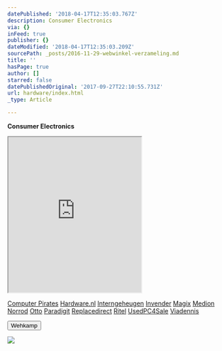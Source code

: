```yaml
---
datePublished: '2018-04-17T12:35:03.767Z'
description: Consumer Electronics
via: {}
inFeed: true
publisher: {}
dateModified: '2018-04-17T12:35:03.209Z'
sourcePath: _posts/2016-11-29-webwinkel-verzameling.md
title: ''
hasPage: true
author: []
starred: false
datePublishedOriginal: '2017-09-27T22:10:55.731Z'
url: hardware/index.html
_type: Article

---
```

**Consumer Electronics**

<iframe src="https://the-grid.github.io/ed-userhtml/?g=eJzdWMtu2zgU3fsrNAbina23_KSDTtpBO0gfCy-mq4CibiQiFCWQdOVgMP8-V7KcKGmdBybyYgxDNGmJ556je8kjrX57__Vi8_3bByszuVgPVocGaIKN3bba3ApYDxL-w_p7YOEnp7txxROTLSwvcpxyt2yGM-BpZhaWO6uHcGDwD07SXr2Ki-R2PRgMVtTKFFyTYWZMubDtqqom7xjohCtgZiLF0DJUpWDI8CoWVN4M1yuep5ZW7ME1cZFTVZ9vf8ppCto2GaSKJ7aEBBRemGgYVxBXXN6A0PbdT0lzkDZFyHGLWcp0aFGBiB83ny8tszWF4hQDaWInwz1Xt2HaksSOhb24UAi2cJYYpE3X1hF6gsc0phNW5KchdwB8S2I_MTNsYhRNAA_sBtREgrHPGXHDKHBGNC-XOZm5oTebNx1KXN-fRm7TUaRptuRkcsCuVKB1f7daY6jCBGEjA7PPK068WeREeyk0J64TRV7TEdgJpqE3j5pupVEGBYIMZXFdCFFUJ6qAnLLeUx-nBiWpgTpMgwliDJk7wZXrXe3z4apNiDPvjxPRvouob-4xUDPmTaQnYXbAezNex2ixzAg42Up9wHshLa9Ly3sBrbpySwxQgipVkSqa5xRjFvVybTPB2c3-eF4Sd2TIVomRJoHvOqNrsvnrcoQDpJ7nzH-HSYzfPefm-lFNgfxeiPEXSJDXiRRDPAT_74kQPpkIDCt3q3VWlG1xc5nAbkJ1uavL3PP9-bRT6F-qasz0E-X-aBFcry66AGurD6k6HHouGwYSd0pRFlw24bbbZitamZW1ZqEfPFIsSV6l2EOQnjTrgvSo2hGD4XmB47cGw_V-ZS46um1fplsCUnKdAG2qtpeivId4AxdyvDCPiBaGbvisZmiSXiPah10JjSC96AX72XtewzCF0Q2kkME2Bdks-a1L8eaO16nFTw9O7Nbk4Dmd9hhguii9SPaITF_SPWt1A8eb3TvdMPSj6cHpfns__vNy80q_WwNqQw1n40Qz2eDWGHY7eWcNfRhLB7DR4Y76_RMsMj5bHh5dKUq0tFr2spCwHFr2E9lzW6h6n8X7Ve8gJZdpkzrBzJ--zOH-lCvfDzP2kiBtvG-YGL-wUup6ksmDcaI5_rlwXccVPoOtzRSaVP4D2lFHuPOZH6wvikLEYgtWVuRQIjPBa3U2_y-1Vvb-JcjK3r9o-Rdbsfhl" height="350" style=""></iframe>

[Computer Pirates][0]
[Hardware.nl][1]
[Interngeheugen][2]
[Invender][3]
[Magix][4]
[Medion][5]
[Norrod][6]
[Otto][7]
[Paradigit][8]
[Replacedirect][9]
[Ritel][10]
[UsedPC4Sale][11]
[Viadennis][12]

<button data-role="cta" style="">Wehkamp</button>

![](https://the-grid-user-content.s3-us-west-2.amazonaws.com/d4d8e480-281e-41f8-a31e-4427722137e0.png)

[0]: http://www.computerpirates.com/
[1]: http://www.hardware.nl/
[2]: http://www.interngeheugen.com/tt/?tt=2902_12_133761_Interngeheugen&r=%2F
[3]: http://www.invender.nl/ttiv/index.php?tt=352_12_133761_Invender&r=%2F
[4]: http://www.magix.com/ap/tradetracker/?tt=2074_12_133761_Magix&r=%2F
[5]: http://tc.tradetracker.net/?c=3452&m=12&a=133761
[6]: http://www.norrod.nl/tt/index.aspx?tt=23396_12_133761_Norrod&r=%2F
[7]: http://www.otto.nl/
[8]: http://www.paradigit.nl/tt/index.aspx?tt=5043_12_133761_Paradigit&r=%2F
[9]: http://www.replacedirect.nl/
[10]: http://www.ritel.nl/telecom/?tt=668_12_133761_Ritel&r=%2F
[11]: http://tc.tradetracker.net/?c=20400&m=12&a=133761&r=UsedPC4sale&u=%2F
[12]: http://www.viadennis.nl/computer/?tt=15804_12_133761_Viadennis&r=%2F